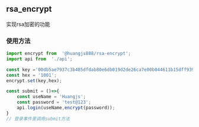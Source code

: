 <!--
 * @Author: Huangjs
 * @Date: 2021-05-10 15:55:29
 * @LastEditors: Huangjs
 * @LastEditTime: 2021-05-10 16:44:47
 * @Description: ******
-->
## rsa_encrypt
实现rsa加密的功能
### 使用方法
```javascript
import encrypt from  '@huangjs888/rsa-encrypt';
import api from  './api';

const key ='00db5ae7937c3b485dfdab80e6db019d2de26ca7e00b044611b15dff9390ca6a279f75b8e5d99ecc531d551f23604a3bcc42a0c7da9f9f8ed661732815ff8cff5382d789d8d623ebfdd2bb72027d606b1c5e7691ff1114e6df31e1f3909a6133b030238c32d3e8bac1678cfe3eb01bc297d7ccbcacb948d385b3495228600c8cbb';
const hex = '1001';
encrypt.set(key,hex);

const submit = ()=>{
	const useName = 'Huangjs';
	const password = 'test@123';
	api.login(useName,encrypt(password));
}
// 登录事件里调用submit方法

